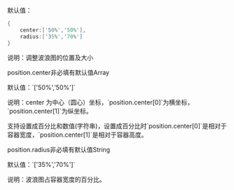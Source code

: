 默认值：

```d
{
    center:['50%','50%'],
    radius:['35%','70%']
}
```

说明：调整波浪图的位置及大小

<p class='ev_expand_title'>position.center<span class='ev_expand_required'>非必填</span><span class='ev_expand_defaults'>有默认值</span><span class='ev_expand_type'>Array</span>

<p class='ev_expand_introduce'>默认值：`['50%','50%']`

<p class='ev_expand_introduce'>说明：center 为中心（圆心）坐标，`position.center[0]`为横坐标，`position.center[1]`为纵坐标。
<p class='ev_expand_introduce'>支持设置成百分比和数值(字符串)，设置成百分比时`position.center[0]`是相对于容器宽度，`position.center[1]`是相对于容器高度。

<p class='ev_expand_title'>position.radius<span class='ev_expand_required'>非必填</span><span class='ev_expand_defaults'>有默认值</span><span class='ev_expand_type'>String</span>

<p class='ev_expand_introduce'>默认值：`['35%','70%']`

<p class='ev_expand_introduce'>说明：波浪图占容器宽度的百分比。
